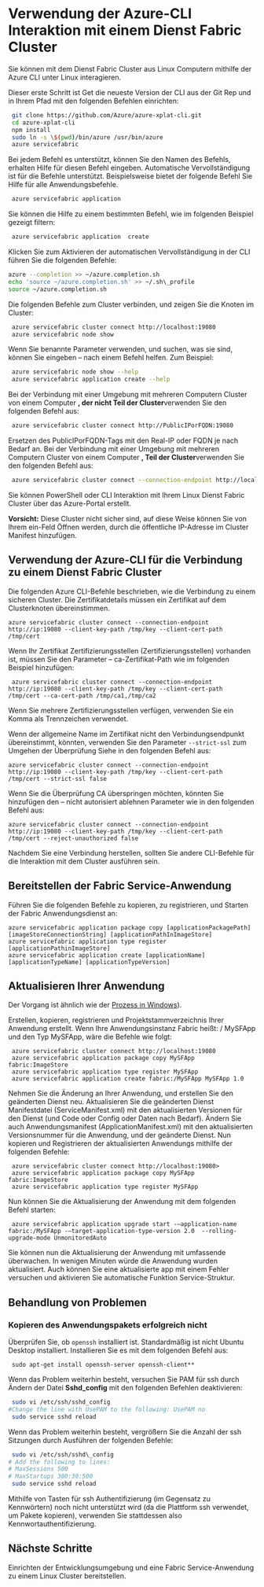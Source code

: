 <properties
   pageTitle="Interagieren mit Service Fabric Cluster mit CLI | Microsoft Azure"
   description="So verwenden Azure CLI Interaktion mit einem Dienst Fabric cluster"
   services="service-fabric"
   documentationCenter=".net"
   authors="mani-ramaswamy"
   manager="timlt"
   editor=""/>

<tags
   ms.service="service-fabric"
   ms.devlang="dotNet"
   ms.topic="article"
   ms.tgt_pltfrm="NA"
   ms.workload="NA"
   ms.date="09/24/2016"
   ms.author="subramar"/>


# <a name="using-the-azure-cli-to-interact-with-a-service-fabric-cluster"></a>Verwendung der Azure-CLI Interaktion mit einem Dienst Fabric Cluster

Sie können mit dem Dienst Fabric Cluster aus Linux Computern mithilfe der Azure CLI unter Linux interagieren.

Dieser erste Schritt ist Get die neueste Version der CLI aus der Git Rep und in Ihrem Pfad mit den folgenden Befehlen einrichten:

```sh
 git clone https://github.com/Azure/azure-xplat-cli.git
 cd azure-xplat-cli
 npm install
 sudo ln -s \$(pwd)/bin/azure /usr/bin/azure
 azure servicefabric
```

Bei jedem Befehl es unterstützt, können Sie den Namen des Befehls, erhalten Hilfe für diesen Befehl eingeben. Automatische Vervollständigung ist für die Befehle unterstützt. Beispielsweise bietet der folgende Befehl Sie Hilfe für alle Anwendungsbefehle. 

```sh
 azure servicefabric application 
```

Sie können die Hilfe zu einem bestimmten Befehl, wie im folgenden Beispiel gezeigt filtern:

```sh
 azure servicefabric application  create
```

Klicken Sie zum Aktivieren der automatischen Vervollständigung in der CLI führen Sie die folgenden Befehle:

```sh
azure --completion >> ~/azure.completion.sh
echo 'source ~/azure.completion.sh' >> ~/.sh\_profile
source ~/azure.completion.sh
```

Die folgenden Befehle zum Cluster verbinden, und zeigen Sie die Knoten im Cluster:

```sh
 azure servicefabric cluster connect http://localhost:19080
 azure servicefabric node show
```

Wenn Sie benannte Parameter verwenden, und suchen, was sie sind, können Sie eingeben – nach einem Befehl helfen. Zum Beispiel:

```sh
 azure servicefabric node show --help
 azure servicefabric application create --help
```

Bei der Verbindung mit einer Umgebung mit mehreren Computern Cluster von einem Computer **, der nicht Teil der Cluster**verwenden Sie den folgenden Befehl aus:

```sh
 azure servicefabric cluster connect http://PublicIPorFQDN:19080
```

Ersetzen des PublicIPorFQDN-Tags mit den Real-IP oder FQDN je nach Bedarf an. Bei der Verbindung mit einer Umgebung mit mehreren Computern Cluster von einem Computer **, Teil der Cluster**verwenden Sie den folgenden Befehl aus:

```sh
 azure servicefabric cluster connect --connection-endpoint http://localhost:19080 --client-connection-endpoint PublicIPorFQDN:19000
```

Sie können PowerShell oder CLI Interaktion mit Ihrem Linux Dienst Fabric Cluster über das Azure-Portal erstellt. 

**Vorsicht:** Diese Cluster nicht sicher sind, auf diese Weise können Sie von Ihrem ein-Feld Öffnen werden, durch die öffentliche IP-Adresse im Cluster Manifest hinzufügen.



## <a name="using-the-azure-cli-to-connect-to-a-service-fabric-cluster"></a>Verwendung der Azure-CLI für die Verbindung zu einem Dienst Fabric Cluster

Die folgenden Azure CLI-Befehle beschrieben, wie die Verbindung zu einem sicheren Cluster. Die Zertifikatdetails müssen ein Zertifikat auf dem Clusterknoten übereinstimmen.

```
azure servicefabric cluster connect --connection-endpoint http://ip:19080 --client-key-path /tmp/key --client-cert-path /tmp/cert
```
 
Wenn Ihr Zertifikat Zertifizierungsstellen (Zertifizierungsstellen) vorhanden ist, müssen Sie den Parameter – ca-Zertifikat-Path wie im folgenden Beispiel hinzufügen: 

```
 azure servicefabric cluster connect --connection-endpoint http://ip:19080 --client-key-path /tmp/key --client-cert-path /tmp/cert --ca-cert-path /tmp/ca1,/tmp/ca2 
```
Wenn Sie mehrere Zertifizierungsstellen verfügen, verwenden Sie ein Komma als Trennzeichen verwendet.
 
Wenn der allgemeine Name im Zertifikat nicht den Verbindungsendpunkt übereinstimmt, könnten, verwenden Sie den Parameter `--strict-ssl` zum Umgehen der Überprüfung Siehe in den folgenden Befehl aus: 

```
azure servicefabric cluster connect --connection-endpoint http://ip:19080 --client-key-path /tmp/key --client-cert-path /tmp/cert --strict-ssl false 
```
 
Wenn Sie die Überprüfung CA überspringen möchten, könnten Sie hinzufügen den – nicht autorisiert ablehnen Parameter wie in den folgenden Befehl aus: 

```
azure servicefabric cluster connect --connection-endpoint http://ip:19080 --client-key-path /tmp/key --client-cert-path /tmp/cert --reject-unauthorized false 
```
 
Nachdem Sie eine Verbindung herstellen, sollten Sie andere CLI-Befehle für die Interaktion mit dem Cluster ausführen sein. 

## <a name="deploying-your-service-fabric-application"></a>Bereitstellen der Fabric Service-Anwendung

Führen Sie die folgenden Befehle zu kopieren, zu registrieren, und Starten der Fabric Anwendungsdienst an:

```
azure servicefabric application package copy [applicationPackagePath] [imageStoreConnectionString] [applicationPathInImageStore]
azure servicefabric application type register [applicationPathinImageStore]
azure servicefabric application create [applicationName] [applicationTypeName] [applicationTypeVersion]
```


## <a name="upgrading-your-application"></a>Aktualisieren Ihrer Anwendung

Der Vorgang ist ähnlich wie der [Prozess in Windows](service-fabric-application-upgrade-tutorial-powershell.md)).

Erstellen, kopieren, registrieren und Projektstammverzeichnis Ihrer Anwendung erstellt. Wenn Ihre Anwendungsinstanz Fabric heißt: / MySFApp und den Typ MySFApp, wäre die Befehle wie folgt:

```
 azure servicefabric cluster connect http://localhost:19080
 azure servicefabric application package copy MySFApp fabric:ImageStore
 azure servicefabric application type register MySFApp
 azure servicefabric application create fabric:/MySFApp MySFApp 1.0
```

Nehmen Sie die Änderung an Ihrer Anwendung, und erstellen Sie den geänderten Dienst neu.  Aktualisieren Sie die geänderten Dienst Manifestdatei (ServiceManifest.xml) mit den aktualisierten Versionen für den Dienst (und Code oder Config oder Daten nach Bedarf). Ändern Sie auch Anwendungsmanifest (ApplicationManifest.xml) mit den aktualisierten Versionsnummer für die Anwendung, und der geänderte Dienst.  Nun kopieren und Registrieren der aktualisierten Anwendungs mithilfe der folgenden Befehle:

```
 azure servicefabric cluster connect http://localhost:19080>
 azure servicefabric application package copy MySFApp fabric:ImageStore
 azure servicefabric application type register MySFApp
```

Nun können Sie die Aktualisierung der Anwendung mit dem folgenden Befehl starten:

```
 azure servicefabric application upgrade start -–application-name fabric:/MySFApp -–target-application-type-version 2.0  --rolling-upgrade-mode UnmonitoredAuto
```

Sie können nun die Aktualisierung der Anwendung mit umfassende überwachen. In wenigen Minuten würde die Anwendung wurden aktualisiert.  Auch können Sie eine aktualisierte app mit einem Fehler versuchen und aktivieren Sie automatische Funktion Service-Struktur.

## <a name="troubleshooting"></a>Behandlung von Problemen

### <a name="copying-of-the-application-package-does-not-succeed"></a>Kopieren des Anwendungspakets erfolgreich nicht

Überprüfen Sie, ob `openssh` installiert ist. Standardmäßig ist nicht Ubuntu Desktop installiert. Installieren Sie es mit dem folgenden Befehl aus:

```
 sudo apt-get install openssh-server openssh-client**
```

Wenn das Problem weiterhin besteht, versuchen Sie PAM für ssh durch Ändern der Datei **Sshd_config** mit den folgenden Befehlen deaktivieren:

```sh
 sudo vi /etc/ssh/sshd_config
#Change the line with UsePAM to the following: UsePAM no
 sudo service sshd reload
```

Wenn das Problem weiterhin besteht, vergrößern Sie die Anzahl der ssh Sitzungen durch Ausführen der folgenden Befehle:

```sh
 sudo vi /etc/ssh/sshd\_config
# Add the following to lines:
# MaxSessions 500
# MaxStartups 300:30:500
 sudo service sshd reload
```
Mithilfe von Tasten für ssh Authentifizierung (im Gegensatz zu Kennwörtern) noch nicht unterstützt wird (da die Plattform ssh verwendet, um Pakete kopieren), verwenden Sie stattdessen also Kennwortauthentifizierung.


## <a name="next-steps"></a>Nächste Schritte

Einrichten der Entwicklungsumgebung und eine Fabric Service-Anwendung zu einem Linux Cluster bereitstellen.
